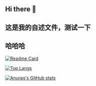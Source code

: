 ## Hi there 👋
## 这是我的自述文件，测试一下
## 哈哈哈
[![Readme Card](https://github-readme-stats.vercel.app/api/pin/?username=gaichao168&repo=hyperf)](https://github.com/anuraghazra/github-readme-stats)

[![Top Langs](https://github-readme-stats.vercel.app/api/top-langs/?username=gaichao168)](https://github.com/anuraghazra/github-readme-stats)


[![Anurag's GitHub stats](https://github-readme-stats.vercel.app/api?username=gaichao168&locale=cn&theme=shadow_green)](https://github.com/anuraghazra/github-readme-stats)



<!--
**gaichao168/gaichao168** is a ✨ _special_ ✨ repository because its `README.md` (this file) appears on your GitHub profile.

Here are some ideas to get you started:

- 🔭 I’m currently working on ...
- 🌱 I’m currently learning ...
- 👯 I’m looking to collaborate on ...
- 🤔 I’m looking for help with ...
- 💬 Ask me about ...
- 📫 How to reach me: ...
- 😄 Pronouns: ...
- ⚡ Fun fact: ...
-->
